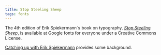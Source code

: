 ```yaml
---
title: Stop Steeling Sheep
tags: fonts
---
```

The 4th edition of Erik Spiekermann´s book on typography, [<cite>Stop Steeling Sheep</cite>](https://fonts.google.com/knowledge/stop_stealing_sheep.pdf), is available at Google fonts for everyone under a Creative Commons License.

[Catching up with Erik Spiekermann](https://design.google/library/catching-up-with-erik-spiekermann/) provides some background.